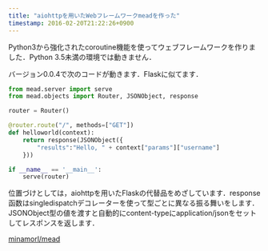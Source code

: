 ```yaml
---
title: "aiohttpを用いたWebフレームワークmeadを作った"
timestamp: 2016-02-20T21:22:26+0900
---
```


Python3から強化されたcoroutine機能を使ってウェブフレームワークを作りました．Python 3.5未満の環境では動きません．

バージョン0.0.4で次のコードが動きます．Flaskに似てます．

```python
from mead.server import serve
from mead.objects import Router, JSONObject, response

router = Router()

@router.route("/", methods=["GET"])
def helloworld(context):
    return response(JSONObject({
        "results":"Hello, " + context["params"]["username"]
    }))

if __name__ == '__main__':
    serve(router)
```
位置づけとしては，aiohttpを用いたFlaskの代替品をめざしています．response函数はsingledispatchデコレーターを使って型ごとに異なる振る舞いをします．JSONObject型の値を渡すと自動的にcontent-typeにapplication/jsonをセットしてレスポンスを返します．

[minamorl/mead](https://github.com/minamorl/mead)
